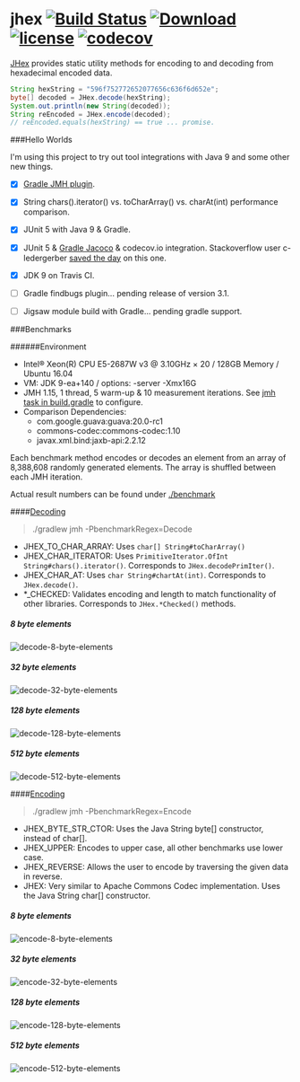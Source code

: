 # jhex [![Build Status](https://travis-ci.org/jamespedwards42/jhex.svg?branch=master)](https://travis-ci.org/jamespedwards42/jhex) [ ![Download](https://api.bintray.com/packages/jamespedwards42/libs/jhex/images/download.svg) ](https://bintray.com/jamespedwards42/libs/jhex/_latestVersion) [![license](https://img.shields.io/badge/license-Apache%202-blue.svg)](https://raw.githubusercontent.com/jhex/jedipus/master/LICENSE) [![codecov](https://codecov.io/gh/jamespedwards42/jhex/branch/master/graph/badge.svg)](https://codecov.io/gh/jamespedwards42/jhex)

[JHex](src/main/java/com/fabahaba/encode/JHex.java#L7) provides static utility methods for encoding to and decoding from hexadecimal encoded data.

```java
String hexString = "596f752772652077656c636f6d652e";
byte[] decoded = JHex.decode(hexString);
System.out.println(new String(decoded));
String reEncoded = JHex.encode(decoded);
// reEncoded.equals(hexString) == true ... promise.
```

###Hello Worlds

I'm using this project to try out tool integrations with Java 9 and some other new things.

- [x] [Gradle JMH plugin](https://github.com/melix/jmh-gradle-plugin).
- [x] String chars().iterator() vs. toCharArray() vs. charAt(int) performance comparison.
- [x] JUnit 5 with Java 9 & Gradle.
- [x] JUnit 5 & [Gradle Jacoco](https://docs.gradle.org/current/userguide/jacoco_plugin.html) & codecov.io integration.  Stackoverflow user c-ledergerber [saved the day](http://stackoverflow.com/a/39386661/3754157) on this one.
- [x] JDK 9 on Travis CI.
- [ ] Gradle findbugs plugin... pending release of version 3.1.
- [ ] Jigsaw module build with Gradle... pending gradle support.


###Benchmarks

######Environment

* Intel® Xeon(R) CPU E5-2687W v3 @ 3.10GHz × 20 / 128GB Memory / Ubuntu 16.04
* VM: JDK 9-ea+140 / options: -server -Xmx16G
* JMH 1.15, 1 thread, 5 warm-up & 10 measurement iterations. See [jmh task in build.gradle](build.gradle#L73) to configure.
* Comparison Dependencies:
  * com.google.guava:guava:20.0-rc1
  * commons-codec:commons-codec:1.10
  * javax.xml.bind:jaxb-api:2.2.12
  
Each benchmark method encodes or decodes an element from an array of 8,388,608 randomly generated elements.  The array is shuffled between each JMH iteration.

Actual result numbers can be found under [./benchmark](benchmark)

####[Decoding](src/jmh/java/com/fabahaba/encode/DecodeBenchmark.java#L79)

>./gradlew jmh -PbenchmarkRegex=Decode

* JHEX_TO_CHAR_ARRAY: Uses `char[] String#toCharArray()`
* JHEX_CHAR_ITERATOR: Uses `PrimitiveIterator.OfInt String#chars().iterator()`.  Corresponds to `JHex.decodePrimIter()`.
* JHEX_CHAR_AT: Uses `char String#chartAt(int)`.  Corresponds to `JHex.decode()`.
* *_CHECKED: Validates encoding and length to match functionality of other libraries. Corresponds to `JHex.*Checked()` methods.

##### 8 byte elements
![decode-8-byte-elements](https://cdn.rawgit.com/jamespedwards42/jhex/master/benchmark/decode-8-byte-elements.svg)
##### 32 byte elements
![decode-32-byte-elements](https://cdn.rawgit.com/jamespedwards42/jhex/master/benchmark/decode-32-byte-elements.svg)
##### 128 byte elements
![decode-128-byte-elements](https://cdn.rawgit.com/jamespedwards42/jhex/master/benchmark/decode-128-byte-elements.svg)
##### 512 byte elements
![decode-512-byte-elements](https://cdn.rawgit.com/jamespedwards42/jhex/master/benchmark/decode-512-byte-elements.svg)
 
####[Encoding](src/jmh/java/com/fabahaba/encode/EncodeBenchmark.java#L66)

>./gradlew jmh -PbenchmarkRegex=Encode

* JHEX_BYTE_STR_CTOR: Uses the Java String byte[] constructor, instead of char[].
* JHEX_UPPER: Encodes to upper case, all other benchmarks use lower case.
* JHEX_REVERSE: Allows the user to encode by traversing the given data in reverse.
* JHEX: Very similar to Apache Commons Codec implementation.  Uses the Java String char[] constructor.

##### 8 byte elements 
![encode-8-byte-elements](https://cdn.rawgit.com/jamespedwards42/jhex/master/benchmark/encode-8-byte-elements.svg)
##### 32 byte elements
![encode-32-byte-elements](https://cdn.rawgit.com/jamespedwards42/jhex/master/benchmark/encode-32-byte-elements.svg)
##### 128 byte elements
![encode-128-byte-elements](https://cdn.rawgit.com/jamespedwards42/jhex/master/benchmark/encode-128-byte-elements.svg)
##### 512 byte elements
![encode-512-byte-elements](https://cdn.rawgit.com/jamespedwards42/jhex/master/benchmark/encode-512-byte-elements.svg)
